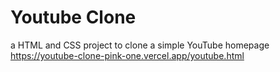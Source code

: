 # Youtube Clone
a HTML and CSS project to clone a simple YouTube homepage
https://youtube-clone-pink-one.vercel.app/youtube.html
